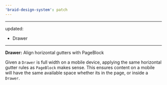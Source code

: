 ```yaml
---
'braid-design-system': patch
---
```


---
updated:
  - Drawer
---

**Drawer:** Align horizontal gutters with PageBlock

Given a `Drawer` is full width on a mobile device, applying the same horizontal gutter rules as `PageBlock` makes sense.
This ensures content on a mobile will have the same available space whether its in the page, or inside a `Drawer`.
